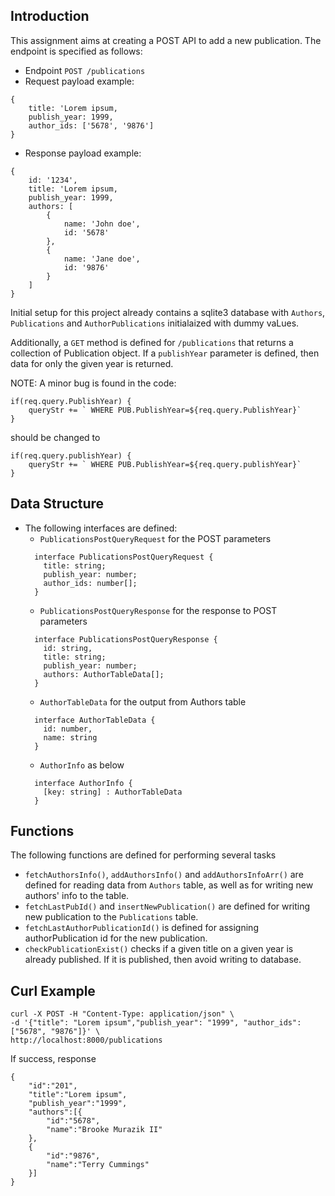 ## Introduction

This assignment aims at creating a POST API to add a new
publication. The endpoint is specified as follows:

* Endpoint `POST /publications`
* Request payload example:
```
{
    title: 'Lorem ipsum,
    publish_year: 1999,
    author_ids: ['5678', '9876']
}
```
* Response payload example:
```
{
    id: '1234',
    title: 'Lorem ipsum,
    publish_year: 1999,
    authors: [
        {
            name: 'John doe',
            id: '5678'
        },
        {
            name: 'Jane doe',
            id: '9876'
        }
    ]
}
```

Initial setup for this project already contains a sqlite3
database with `Authors`, `Publications` and 
`AuthorPublications` initialaized with dummy vaLues.

Additionally, a `GET` method is defined for `/publications`
that returns a collection of Publication object. If a 
`publishYear` parameter is defined, then data for only 
the given year is returned.

NOTE: A minor bug is found in the code:
```
if(req.query.PublishYear) {
    queryStr += ` WHERE PUB.PublishYear=${req.query.PublishYear}`
} 
```
should be changed to
```
if(req.query.publishYear) {
    queryStr += ` WHERE PUB.PublishYear=${req.query.publishYear}`
}
```
## Data Structure
* The following interfaces are defined:
    * `PublicationsPostQueryRequest` for the POST parameters
    ```
      interface PublicationsPostQueryRequest {
        title: string;
        publish_year: number;
        author_ids: number[];
      }  
    ```
    * `PublicationsPostQueryResponse` for the response to 
      POST parameters
    ```
      interface PublicationsPostQueryResponse {
        id: string,
        title: string;
        publish_year: number;
        authors: AuthorTableData[];
      }
    ```
    * `AuthorTableData` for the output from Authors table
    ```
      interface AuthorTableData {
        id: number,
        name: string
      }
    ```
    * `AuthorInfo` as below
    ```
      interface AuthorInfo {
        [key: string] : AuthorTableData
      }
    ```
  
## Functions
The following functions are defined for performing several
tasks
* `fetchAuthorsInfo()`, `addAuthorsInfo()` and 
  `addAuthorsInfoArr()` are defined for reading data from
  `Authors` table, as well as for writing new authors'
  info to the table.
* `fetchLastPubId()` and `insertNewPublication()` are 
  defined for writing new publication to the 
  `Publications` table.
* `fetchLastAuthorPublicationId()` is defined for 
  assigning authorPublication id for the new publication.
* `checkPublicationExist()` checks if a given title on a 
  given year is already published. If it is published, 
  then avoid writing to database.
  
## Curl Example
```
curl -X POST -H "Content-Type: application/json" \
-d '{"title": "Lorem ipsum","publish_year": "1999", "author_ids":["5678", "9876"]}' \
http://localhost:8000/publications
```
If success, response
```
{
    "id":"201",
    "title":"Lorem ipsum",
    "publish_year":"1999",
    "authors":[{
        "id":"5678",
        "name":"Brooke Murazik II"
    },
    {
        "id":"9876",
        "name":"Terry Cummings"
    }]
}
```




